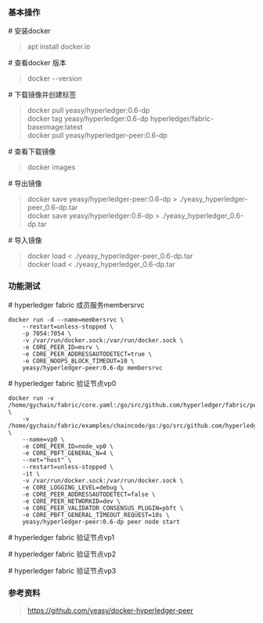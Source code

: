 ### 基本操作

\# 安装docker

> apt install docker.io

\# 查看docker 版本

> docker --version

\# 下载镜像并创建标签

> docker pull yeasy/hyperledger:0.6-dp  
> docker tag yeasy/hyperledger:0.6-dp hyperledger/fabric-baseimage:latest  
> docker pull yeasy/hyperledger-peer:0.6-dp  

\# 查看下载镜像

> docker images

\# 导出镜像

> docker save yeasy/hyperledger-peer:0.6-dp > ./yeasy_hyperledger-peer_0.6-dp.tar  
> docker save yeasy/hyperledger:0.6-dp > ./yeasy_hyperledger_0.6-dp.tar

\# 导入镜像

> docker load < ./yeasy_hyperledger-peer_0.6-dp.tar  
> docker load < ./yeasy_hyperledger_0.6-dp.tar

### 功能测试

\# hyperledger fabric 成员服务membersrvc

```
docker run -d --name=membersrvc \
    --restart=unless-stopped \
    -p 7054:7054 \
    -v /var/run/docker.sock:/var/run/docker.sock \
    -e CORE_PEER_ID=msrv \
    -e CORE_PEER_ADDRESSAUTODETECT=true \
    -e CORE_NOOPS_BLOCK_TIMEOUT=10 \
    yeasy/hyperledger-peer:0.6-dp membersrvc
```

\# hyperledger fabric 验证节点vp0

```
docker run -v /home/gychain/fabric/core.yaml:/go/src/github.com/hyperledger/fabric/peer/core.yaml \
    -v /home/gychain/fabric/examples/chaincode/go:/go/src/github.com/hyperledger/fabric/examples/chaincode/go/ \
    --name=vp0 \
    -e CORE_PEER_ID=node_vp0 \
    -e CORE_PBFT_GENERAL_N=4 \
    --net="host" \
    --restart=unless-stopped \
    -it \
    -v /var/run/docker.sock:/var/run/docker.sock \
    -e CORE_LOGGING_LEVEL=debug \
    -e CORE_PEER_ADDRESSAUTODETECT=false \
    -e CORE_PEER_NETWORKID=dev \
    -e CORE_PEER_VALIDATOR_CONSENSUS_PLUGIN=pbft \
    -e CORE_PBFT_GENERAL_TIMEOUT_REQUEST=10s \
    yeasy/hyperledger-peer:0.6-dp peer node start
```

\# hyperledger fabric 验证节点vp1

\# hyperledger fabric 验证节点vp2

\# hyperledger fabric 验证节点vp3

### 参考资料

> https://github.com/yeasy/docker-hyperledger-peer


